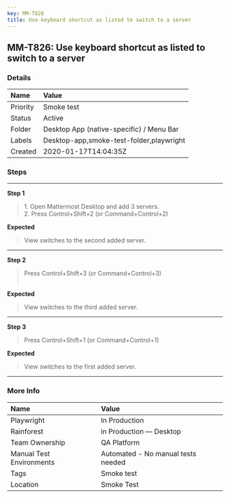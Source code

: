 ```yaml
---
key: MM-T826
title: Use keyboard shortcut as listed to switch to a server
---
```


## MM-T826: Use keyboard shortcut as listed to switch to a server

### Details

| Name     | Value                                    |
| :------- | :--------------------------------------- |
| Priority | Smoke test                               |
| Status   | Active                                   |
| Folder   | Desktop App (native-specific) / Menu Bar |
| Labels   | Desktop-app,smoke-test-folder,playwright |
| Created  | 2020-01-17T14:04:35Z                     |

### Steps

<hr/>

**Step 1**

> <article>1. Open Mattermost Desktop and add 3 servers.<br />2. Press Control+Shift+2 (or Command+Control+2)</article>

**Expected**

> <article>View switches to the second added server.</article>

<hr/>

**Step 2**

> <article>Press Control+Shift+3 (or Command+Control+3)<br /><br /></article>

**Expected**

> <article>View switches to the third added server.</article>

<hr/>

**Step 3**

> <article>Press Control+Shift+1 (or Command+Control+1)</article>

**Expected**

> <article>View switches to the first added server.</article>

<hr/>

### More Info

| Name                     | Value                              |
| :----------------------- | :--------------------------------- |
| Playwright               | In Production                      |
| Rainforest               | in Production — Desktop            |
| Team Ownership           | QA Platform                        |
| Manual Test Environments | Automated - No manual tests needed |
| Tags                     | Smoke test                         |
| Location                 | Smoke Test                         |
